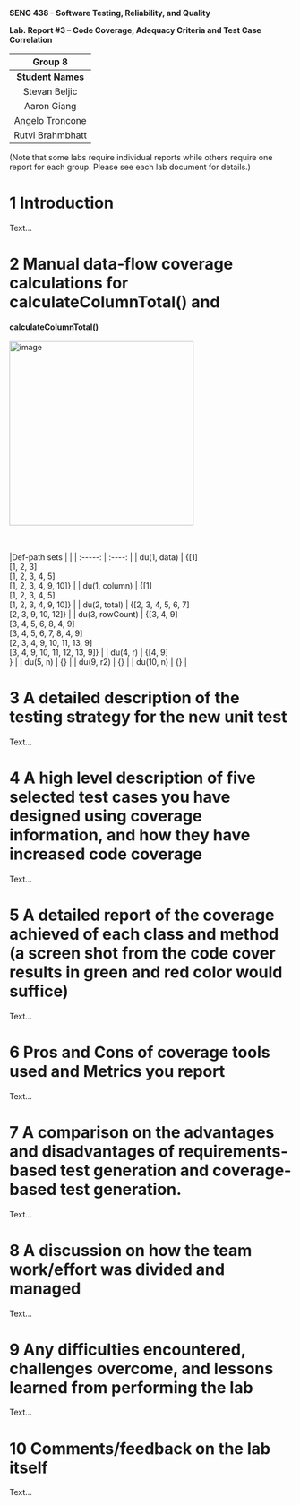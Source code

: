 **SENG 438 - Software Testing, Reliability, and Quality**

**Lab. Report #3 – Code Coverage, Adequacy Criteria and Test Case Correlation**

| Group  8  |
| :--------------:|
| **Student Names**      |
|       Stevan Beljic            |
|        Aaron Giang             |
|        Angelo Troncone             |
|        Rutvi Brahmbhatt             |

(Note that some labs require individual reports while others require one report
for each group. Please see each lab document for details.)

# 1 Introduction

Text…

# 2 Manual data-flow coverage calculations for calculateColumnTotal() and <insert second method name here>

**calculateColumnTotal()**<br><br>
<img width="329" alt="image" src="https://github.com/seng438-winter-2024/seng438-a3-stevanbeljic/assets/60798649/7a2334df-13a2-4dde-99fd-9d1aa0bf26e6">

<br><br>
|Def-path sets | |
| :-----: | :----: |
| du(1, data) | {[1]<br>[1, 2, 3]<br>[1, 2, 3, 4, 5]<br>[1, 2, 3, 4, 9, 10]} |
| du(1, column) | {[1]<br>[1, 2, 3, 4, 5]<br>[1, 2, 3, 4, 9, 10]} |
| du(2, total) | {[2, 3, 4, 5, 6, 7]<br>[2, 3, 9, 10, 12]} |
| du(3, rowCount) | {[3, 4, 9]<br>[3, 4, 5, 6, 8, 4, 9]<br>[3, 4, 5, 6, 7, 8, 4, 9]<br>[2, 3, 4, 9, 10, 11, 13, 9]<br>[3, 4, 9, 10, 11, 12, 13, 9]} |
| du(4, r) | {[4, 9]<br>} |
| du(5, n) | {} |
| du(9, r2) | {} |
| du(10, n) | {} |

# 3 A detailed description of the testing strategy for the new unit test

Text…

# 4 A high level description of five selected test cases you have designed using coverage information, and how they have increased code coverage

Text…

# 5 A detailed report of the coverage achieved of each class and method (a screen shot from the code cover results in green and red color would suffice)

Text…

# 6 Pros and Cons of coverage tools used and Metrics you report

Text…

# 7 A comparison on the advantages and disadvantages of requirements-based test generation and coverage-based test generation.

Text…

# 8 A discussion on how the team work/effort was divided and managed

Text…

# 9 Any difficulties encountered, challenges overcome, and lessons learned from performing the lab

Text…

# 10 Comments/feedback on the lab itself

Text…
